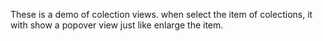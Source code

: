 These is a demo of colection views. when select the item of colections, it with show a popover view just like enlarge the item.
